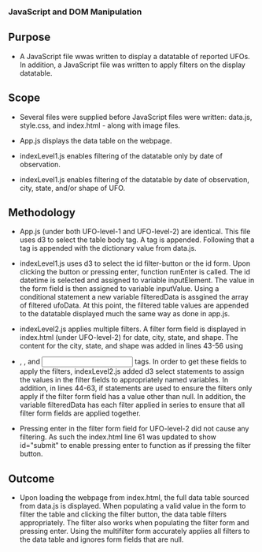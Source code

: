 ### JavaScript and DOM Manipulation


## Purpose

* A JavaScript file wwas written to display a datatable of reported UFOs.  In addition, a JavaScript file was written to apply filters on the display datatable.

## Scope

* Several files were supplied before JavaScript files were written:  data.js, style.css, and index.html - along with image files.

* App.js displays the data table on the webpage.  

* indexLevel1.js enables filtering of the datatable only by date of observation.

* indexLevel1.js enables filtering of the datatable by date of observation, city, state, and/or shape of UFO.

## Methodology

* App.js (under both UFO-level-1 and UFO-level-2) are identical.  This file uses d3 to select the table body tag.  A <tr> tag is appended.  Following that a <td> tag is appended with the dictionary value from data.js.

* indexLevel1.js uses d3 to select the id filter-button or the id form.  Upon clicking the button or pressing enter, function runEnter is called.  The id datetime is selected and assigned to variable inputElement.  The value in the form field is then assigned to variable inputValue.  Using a conditional statement a new variable filteredData is assgined the array of filtered ufoData.  At this point, the filtered table values are appended to the datatable displayed much the same way as done in app.js.

* indexLevel2.js applies multiple filters.  A filter form field is displayed in index.html (under UFO-level-2) for date, city, state, and shape.  The content for the city, state, and shape was added in lines 43-56 using <li>, <label>, and <input> tags.  In order to get these fields to apply the filters, indexLevel2.js added d3 select statements to assign the values in the filter fields to appropriately named variables.  In addition, in lines 44-63, if statements are used to ensure the filters only apply if the filter form field has a value other than null.  In addition, the variable filteredData has each filter applied in series to ensure that all filter form fields are applied together.

* Pressing enter in the filter form field for UFO-level-2 did not cause any filtering.  As such the index.html line 61 was updated to show id="submit" to enable pressing enter to function as if pressing the filter button.

## Outcome

* Upon loading the webpage from index.html, the full data table sourced from data.js is displayed.  When populating a valid value in the form to filter the table and clicking the filter button, the data table filters appropriately.  The filter also works when populating the filter form and pressing enter.  Using the multifilter form accurately applies all filters to the data table and ignores form fields that are null.